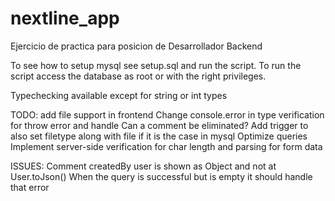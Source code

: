# nextline_app
Ejercicio de practica para posicion de Desarrollador Backend

To see how to setup mysql see setup.sql and run the script.
To run the script access the database as root or with the right privileges.

Typechecking available except for string or int types


TODO:
add file support in frontend
Change console.error in type verification for throw error and handle
Can a comment be eliminated?
Add trigger to also set filetype along with file if it is the case in mysql
Optimize queries
Implement server-side verification for char length and parsing for form data

ISSUES:
Comment createdBy user is shown as Object and not at User.toJson()
When the query is successful but is empty it should handle that error
